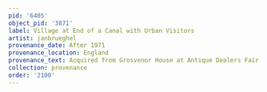 ```yaml
---
pid: '6405'
object_pid: '3871'
label: Village at End of a Canal with Urban Visitors
artist: janbrueghel
provenance_date: After 1971
provenance_location: England
provenance_text: Acquired from Grosvenor House at Antique Dealers Fair
collection: provenance
order: '2100'
---
```

